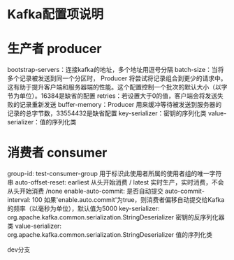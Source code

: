 # Kafka配置项说明
# 生产者 producer
bootstrap-servers：连接kafka的地址，多个地址用逗号分隔
batch-size：当将多个记录被发送到同一个分区时， Producer 将尝试将记录组合到更少的请求中。这有助于提升客户端和服务器端的性能。这个配置控制一个批次的默认大小（以字节为单位）。16384是缺省的配置
retries：若设置大于0的值，客户端会将发送失败的记录重新发送
buffer-memory：Producer 用来缓冲等待被发送到服务器的记录的总字节数，33554432是缺省配置
key-serializer：密钥的序列化类
value-serializer：值的序列化类

# 消费者 consumer
group-id: test-consumer-group 用于标识此使用者所属的使用者组的唯一字符串
auto-offset-reset: earliest 从头开始消费  / latest 实时生产，实时消费，不会从头开始消费 /none
enable-auto-commit: 是否自动提交 
auto-commit-interval: 100 如果'enable.auto.commit'为true，则消费者偏移自动提交给Kafka的频率（以毫秒为单位），默认值为5000
key-serializer: org.apache.kafka.common.serialization.StringDeserializer 密钥的反序列化器类
value-serializer: org.apache.kafka.common.serialization.StringDeserializer 值的序列化类

dev分支